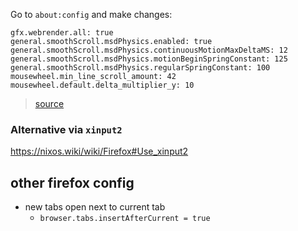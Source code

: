 Go to `about:config` and make changes:

```
gfx.webrender.all: true
general.smoothScroll.msdPhysics.enabled: true
general.smoothScroll.msdPhysics.continuousMotionMaxDeltaMS: 12
general.smoothScroll.msdPhysics.motionBeginSpringConstant: 125
general.smoothScroll.msdPhysics.regularSpringConstant: 100
mousewheel.min_line_scroll_amount: 42
mousewheel.default.delta_multiplier_y: 10
```

> [source](https://www.reddit.com/r/firefox/comments/mq9g52/linux_firefox_performancemacos_like_mouse_wheel/)

### Alternative via `xinput2`

https://nixos.wiki/wiki/Firefox#Use_xinput2

## other firefox config

* new tabs open next to current tab
  * `browser.tabs.insertAfterCurrent = true`
